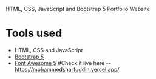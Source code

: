 HTML, CSS, JavaScript and Bootstrap 5 Portfolio Website
# Tools used #
* HTML, CSS and JavaScript
* [Bootstrap 5](https://getbootstrap.com/docs/5.0/getting-started/introduction/)
* [Font Awesome 5](https://fontawesome.com/)
#Check it live here -- https://mohammedsharfuddin.vercel.app/

